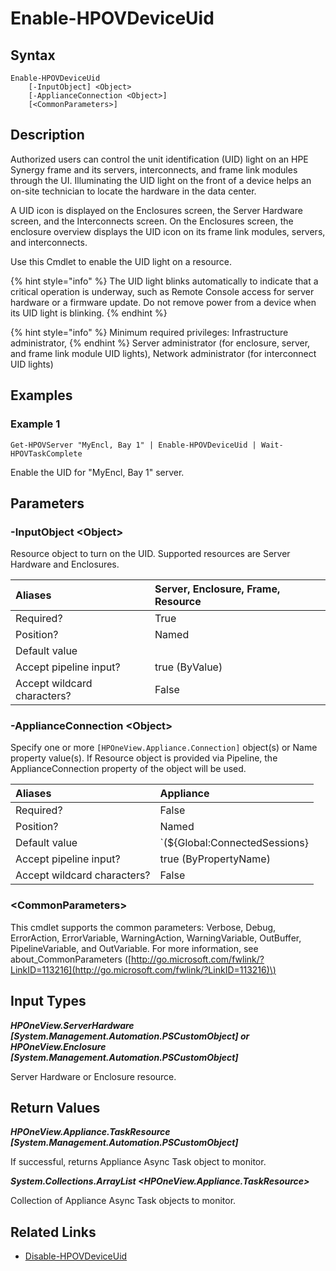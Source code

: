 ﻿---
description: Enable unit identification (UID) of a device.
---

# Enable-HPOVDeviceUid

## Syntax

```text
Enable-HPOVDeviceUid
    [-InputObject] <Object>
    [-ApplianceConnection <Object>]
    [<CommonParameters>]
```

## Description

Authorized users can control the unit identification (UID) light on an HPE Synergy frame and its servers, interconnects, and frame link modules through the UI. Illuminating the UID light on the front of a device helps an on-site technician to locate the hardware in the data center.

A UID icon is displayed on the Enclosures screen, the Server Hardware screen, and the Interconnects screen. On the Enclosures screen, the enclosure overview displays the UID icon on its frame link modules, servers, and interconnects.

Use this Cmdlet to enable the UID light on a resource.

{% hint style="info" %}
The UID light blinks automatically to indicate that a critical operation is underway, such as Remote Console access for server hardware or a firmware update. Do not remove power from a device when its UID light is blinking.
{% endhint %}


{% hint style="info" %}
Minimum required privileges: Infrastructure administrator,
{% endhint %}
 Server administrator (for enclosure, server, and frame link module UID lights), Network administrator (for interconnect UID lights)
## Examples

###  Example 1 

```text
Get-HPOVServer "MyEncl, Bay 1" | Enable-HPOVDeviceUid | Wait-HPOVTaskComplete
```

Enable the UID for "MyEncl, Bay 1" server.

## Parameters

### -InputObject &lt;Object&gt;

Resource object to turn on the UID.  Supported resources are Server Hardware and Enclosures.

| Aliases | Server, Enclosure, Frame, Resource |
| :--- | :--- |
| Required? | True |
| Position? | Named |
| Default value |  |
| Accept pipeline input? | true (ByValue) |
| Accept wildcard characters? | False |

### -ApplianceConnection &lt;Object&gt;

Specify one or more `[HPOneView.Appliance.Connection]` object(s) or Name property value(s). If Resource object is provided via Pipeline, the ApplianceConnection property of the object will be used.

| Aliases | Appliance |
| :--- | :--- |
| Required? | False |
| Position? | Named |
| Default value | `(${Global:ConnectedSessions} | ? Default)` |
| Accept pipeline input? | true (ByPropertyName) |
| Accept wildcard characters? | False |

### &lt;CommonParameters&gt;

This cmdlet supports the common parameters: Verbose, Debug, ErrorAction, ErrorVariable, WarningAction, WarningVariable, OutBuffer, PipelineVariable, and OutVariable. For more information, see about\_CommonParameters \([http://go.microsoft.com/fwlink/?LinkID=113216](http://go.microsoft.com/fwlink/?LinkID=113216)\)

## Input Types

_**HPOneView.ServerHardware [System.Management.Automation.PSCustomObject] or HPOneView.Enclosure [System.Management.Automation.PSCustomObject]**_

Server Hardware or Enclosure resource.

## Return Values

_**HPOneView.Appliance.TaskResource [System.Management.Automation.PSCustomObject]**_

If successful, returns Appliance Async Task object to monitor.

_**System.Collections.ArrayList <HPOneView.Appliance.TaskResource>**_

Collection of Appliance Async Task objects to monitor.

## Related Links

* [Disable-HPOVDeviceUid](disable-hpovdeviceuid.md)
